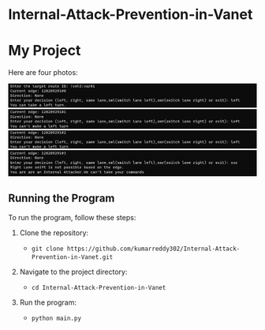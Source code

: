 # Internal-Attack-Prevention-in-Vanet
# My Project
Here are four photos:

![Image 1](one.png)
![Image 2](two.png)
![Image 3](three.png)
![Image 4](four.png)

## Running the Program

To run the program, follow these steps:

1. Clone the repository:
    - ```git clone https://github.com/kumarreddy302/Internal-Attack-Prevention-in-Vanet.git```


2. Navigate to the project directory: 
    - ```cd Internal-Attack-Prevention-in-Vanet```
  

3. Run the program: 
    - ```python main.py```

